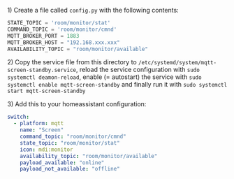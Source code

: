 1\) Create a file called `config.py` with the following contents:

```python
STATE_TOPIC = 'room/monitor/stat'
COMMAND_TOPIC = 'room/monitor/cmnd'
MQTT_BROKER_PORT = 1883
MQTT_BROKER_HOST = "192.168.xxx.xxx"
AVAILABILITY_TOPIC = "room/monitor/available"
```

2\) Copy the service file from this directory to `/etc/systemd/system/mqtt-screen-standby.service`, reload the service configuration with `sudo systemctl deamon-reload`, enable (= autostart) the service with `sudo systemctl enable mqtt-screen-standby` and finally run it with `sudo systemctl start mqtt-screen-standby`

3\) Add this to your homeassistant configuration:

```yaml
switch:
  - platform: mqtt
    name: "Screen"
    command_topic: "room/monitor/cmnd"
    state_topic: "room/monitor/stat"
    icon: mdi:monitor
    availability_topic: "room/monitor/available"
    payload_available: "online"
    payload_not_available: "offline"
```
